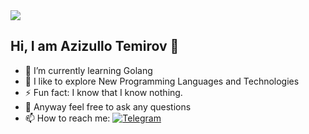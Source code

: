 <img src="https://technology.riotgames.com/sites/default/files/articles/116/golangheader.png">


## Hi, I am Azizullo Temirov 👋

- 🔭 I’m currently learning Golang 
- 🌱 I like to explore New Programming Languages and Technologies 
- ⚡ Fun fact: I know that I know nothing.
- 💬 Anyway feel free to ask any questions
- 📫 How to reach me: [![Telegram](https://img.shields.io/badge/-Telegram-2CA5E0?style=flat-square&logo=telegram&logoColor=white)](https://t.me/azakapro)
